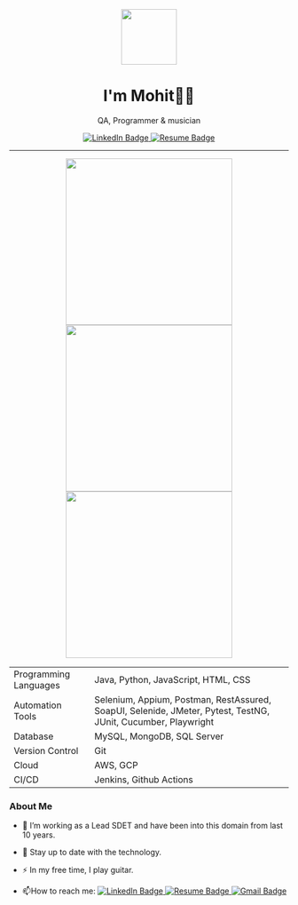 <div align = "center" >
<img src="https://media.giphy.com/media/9apbJ0zKpujFkOLzmy/giphy.gif" width = "100"></img>
</div>
<h1 align = "center">I'm Mohit👋🏼</h1>
<p align="center"> QA, Programmer &  musician </p>
<div align="center">
  <a href="https://www.linkedin.com/in/mlohani2/">
    <img src="https://img.shields.io/badge/LinkedIn-blue?style=for-the-badge&logo=linkedin&logoColor=white" alt="LinkedIn Badge"/>
  </a>
  <a href="https://lohani-mohit.github.io/my-site/">
    <img src="https://img.shields.io/badge/about-me-black?style=for-the-badge&logo=indeed&logoColor=white" alt="Resume Badge"/>
  </a>
</div>

<hr>
<div align = "center">
<img src="https://media.giphy.com/media/3iyKHMIKg5VWG6qHUm/giphy.gif" width = "300"></img>
<img src="https://media.giphy.com/media/qPTyrrtmmjbjZtmSJG/giphy.gif" width = "300"></img>
 <img src="https://media.giphy.com/media/ZDTbix65Me1YDNLDF3/giphy.gif" width = "300"></img>
</div>

  <table>
        <tr>
            <td>Programming Languages</td>
            <td>Java, Python, JavaScript, HTML, CSS</td>
        </tr>
        <tr>
            <td>Automation Tools</td>
            <td>Selenium, Appium, Postman, RestAssured, SoapUI, Selenide, JMeter, Pytest, TestNG, JUnit, Cucumber,
                Playwright</td>
        </tr>
        <tr>
            <td>Database</td>
            <td>MySQL, MongoDB, SQL Server</td>
        </tr>
        <tr>
            <td>Version Control</td>
            <td>Git</td>
        </tr>
        <tr>
            <td>Cloud</td>
            <td>AWS, GCP</td>
        </tr>
        <tr>
            <td>CI/CD</td>
            <td>Jenkins, Github Actions</td>
        </tr>
    </table>

<h3> About Me </h3>

- :telescope: I’m working as a Lead SDET and have been into this domain from last 10 years.

- :seedling: Stay up to date with the technology.

- :zap: In my free time, I play guitar.

- :mailbox:How to reach me:
  <a href="https://www.linkedin.com/in/mlohani2/">
    <img src="https://img.shields.io/badge/LinkedIn-blue?logo=linkedin&logoColor=white" alt="LinkedIn Badge"/>
  </a>
  <a href="https://lohani-mohit.github.io/my-site/">
    <img src="https://img.shields.io/badge/about-me-black?logo=indeed&logoColor=white" alt="Resume Badge"/>
  </a>
  <a href="mailto:mohit.lohanivk@gmail.com">
    <img src="https://img.shields.io/badge/contact%20me-blue?logo=gmail&logoColor=white" alt="Gmail Badge"/>
  </a>

